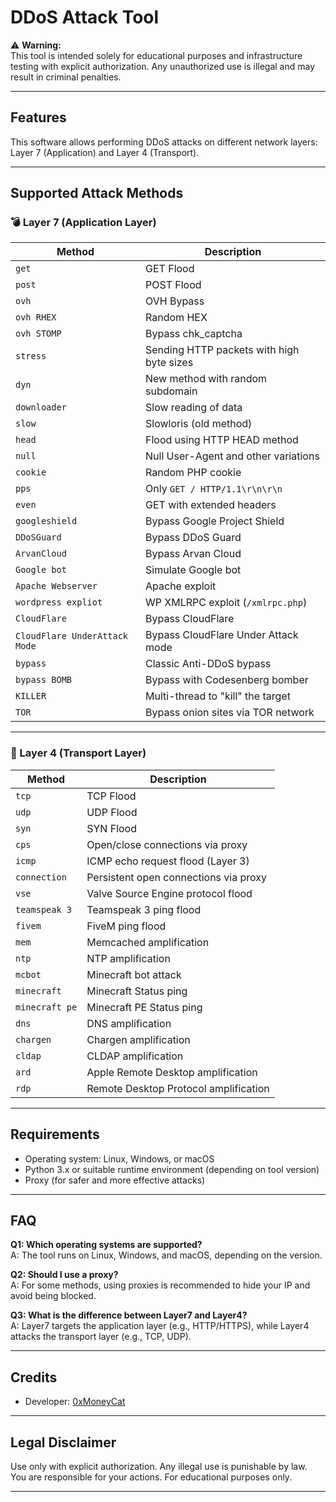 # DDoS Attack Tool

⚠️ **Warning:**  
This tool is intended solely for educational purposes and infrastructure testing with explicit authorization. Any unauthorized use is illegal and may result in criminal penalties.

---

## Features

This software allows performing DDoS attacks on different network layers: Layer 7 (Application) and Layer 4 (Transport).

---

## Supported Attack Methods

### 💣 Layer 7 (Application Layer)

| Method             | Description                                         |
|--------------------|-----------------------------------------------------|
| `get`              | GET Flood                                           |
| `post`             | POST Flood                                          |
| `ovh`              | OVH Bypass                                          |
| `ovh RHEX`         | Random HEX                                          |
| `ovh STOMP`        | Bypass chk_captcha                                  |
| `stress`           | Sending HTTP packets with high byte sizes           |
| `dyn`              | New method with random subdomain                    |
| `downloader`       | Slow reading of data                                |
| `slow`             | Slowloris (old method)                              |
| `head`             | Flood using HTTP HEAD method                        |
| `null`             | Null User-Agent and other variations                |
| `cookie`           | Random PHP cookie                                   |
| `pps`              | Only `GET / HTTP/1.1\r\n\r\n`                       |
| `even`             | GET with extended headers                           |
| `googleshield`     | Bypass Google Project Shield                        |
| `DDoSGuard`        | Bypass DDoS Guard                                   |
| `ArvanCloud`       | Bypass Arvan Cloud                                  |
| `Google bot`       | Simulate Google bot                                 |
| `Apache Webserver` | Apache exploit                                      |
| `wordpress expliot`| WP XMLRPC exploit (`/xmlrpc.php`)                   |
| `CloudFlare`       | Bypass CloudFlare                                   |
| `CloudFlare UnderAttack Mode` | Bypass CloudFlare Under Attack mode      |
| `bypass`           | Classic Anti-DDoS bypass                            |
| `bypass BOMB`      | Bypass with Codesenberg bomber                      |
| `KILLER`           | Multi-thread to "kill" the target                   |
| `TOR`              | Bypass onion sites via TOR network                  |

---

### 🧨 Layer 4 (Transport Layer)

| Method          | Description                                       |
|-----------------|---------------------------------------------------|
| `tcp`           | TCP Flood                                         |
| `udp`           | UDP Flood                                         |
| `syn`           | SYN Flood                                         |
| `cps`           | Open/close connections via proxy                  |
| `icmp`          | ICMP echo request flood (Layer 3)                 |
| `connection`    | Persistent open connections via proxy             |
| `vse`           | Valve Source Engine protocol flood                |
| `teamspeak 3`   | Teamspeak 3 ping flood                            |
| `fivem`         | FiveM ping flood                                  |
| `mem`           | Memcached amplification                           |
| `ntp`           | NTP amplification                                 |
| `mcbot`         | Minecraft bot attack                              |
| `minecraft`     | Minecraft Status ping                             |
| `minecraft pe`  | Minecraft PE Status ping                          |
| `dns`           | DNS amplification                                 |
| `chargen`       | Chargen amplification                             |
| `cldap`         | CLDAP amplification                               |
| `ard`           | Apple Remote Desktop amplification                |
| `rdp`           | Remote Desktop Protocol amplification             |

---

## Requirements

- Operating system: Linux, Windows, or macOS  
- Python 3.x or suitable runtime environment (depending on tool version)  
- Proxy (for safer and more effective attacks)

---

## FAQ

**Q1: Which operating systems are supported?**  
A: The tool runs on Linux, Windows, and macOS, depending on the version.

**Q2: Should I use a proxy?**  
A: For some methods, using proxies is recommended to hide your IP and avoid being blocked.

**Q3: What is the difference between Layer7 and Layer4?**  
A: Layer7 targets the application layer (e.g., HTTP/HTTPS), while Layer4 attacks the transport layer (e.g., TCP, UDP).

---

## Credits

- Developer: [0xMoneyCat](https://github.com/0xMoneyCat)

---

## Legal Disclaimer

Use only with explicit authorization. Any illegal use is punishable by law.  
You are responsible for your actions. For educational purposes only.

---
